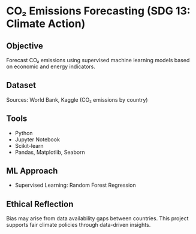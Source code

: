 # CO₂ Emissions Forecasting (SDG 13: Climate Action)

## Objective
Forecast CO₂ emissions using supervised machine learning models based on economic and energy indicators.

## Dataset
Sources: World Bank, Kaggle (CO₂ emissions by country)

## Tools
- Python
- Jupyter Notebook
- Scikit-learn
- Pandas, Matplotlib, Seaborn

## ML Approach
- Supervised Learning: Random Forest Regression

## Ethical Reflection
Bias may arise from data availability gaps between countries. This project supports fair climate policies through data-driven insights.
